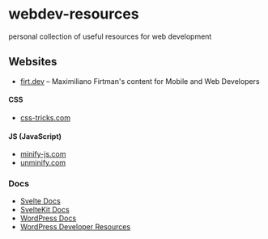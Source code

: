 # webdev-resources
personal collection of useful resources for web development

## Websites

- [firt.dev](https://firt.dev) – Maximiliano Firtman's content for Mobile and Web Developers

#### CSS

- [css-tricks.com](https://css-tricks.com)

#### JS (JavaScript)

- [minify-js.com](https://minify-js.com)
- [unminify.com](https://unminify.com)

### Docs

- [Svelte Docs](https://svelte.dev/docs/svelte/overview)
- [SvelteKit Docs](https://svelte.dev/docs/kit/overview)
- [WordPress Docs](https://wordpress.org/documentation/)
- [WordPress Developer Resources](https://developers.wordpress.org/)


